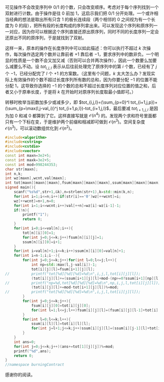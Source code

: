 可见操作不会改变序列中 $0/1$ 的个数，只会改变顺序。考虑对于每个序列找到一个双射进行计数。由于操作是往 $0$ 前加 $1$，这启示我们把 $0/1$ 分开处理。一个或许相当经典的想法是取出所有只含 $1$ 的极长连续段（两个相邻的 $0$ 之间视为有一个长度为 $0$ 的段），把所有段的长度构成的序列拿出来。可以发现这个序列和原序列一一对应，因为你可以根据这个序列直接还原出原序列，同时不同的长度序列一定会还原出不同的原序列，于是就找到了双射。

这样一来，原本的操作在长度序列中可以如此描述：你可以执行不超过 $k$ 次操作，每次操作选定两个数并让靠前者 $+1$ 靠后者 $-1$，要求序列中的数非负。一个明显的性质是一个数不会又加又减（否则可以合并两次操作），因此一个数要么加要么减要么不动。设 $tot_{i,j,l}$ 表示从后往前处理完了原序列中的第 $i$ 个数，已经有了 $j$ 个 $-1$，已经分配完了 $l$ 个 $+1$ 的方案数。（这里有个问题，$k$ 太大怎么办？发现实际上有效操作的个数不超过长度序列所有数的总和，因为你要分配 $-1$ 的位置不能分配 $1$，这导致你选择的 $-1$ 的个数的总和不超过长度序列对应位置的值之和，后者又小于原串长度，于是将 $k$ 在开始时对原序列长度取最小值即可。）

转移时枚举当前数加多少或减多少，即 $tot_{i,j,l}=(\sum_{p=0}^l tot_{i+1,j,p})+(\sum_{p=\max(l,j-val_i)}^j tot_{i+1,p,l})-tot_{i+1,j,l}$，最后要减 $tot_{i+1,j,l}$ 是因为加 $0$ 和减 $0$ 都算到了它。这样直接写就是 $\mathcal{O}(n^4)$ 的。发现两个求和符号里面都只有一个下标在变，于是维护两个前缀和相减即可做到 $\mathcal{O}(n^3)$。空间复杂度 $\mathcal{O}(n^3)$，可以滚动数组优化到 $\mathcal{O}(n^2)$。

```cpp
#include<algorithm>
#include<cstring>
#include<cstdio>
#include<vector>
const int maxn=3e2+5;
const int maxk=3e2+5;
const int mod=998244353;
char str[maxn];
int n,k;
int wz[maxn],wcnt,val[maxn];
int tot[maxn][maxn][maxn],fsum[maxn][maxn][maxn],ssum[maxn][maxn][maxn];
signed main(){
	scanf("%s%d",str+1,&k),n=strlen(str+1),k=std::min(k,n);
	for(int i=1;i<=n;i++)if(str[i]=='0')wz[++wcnt]=i;
	wz[++wcnt]=n+1,n=0;
	for(int i=1;i<=wcnt;i++)val[++n]=wz[i]-wz[i-1]-1;
	if(!n){
		printf("1");
		return 0;
	}
	for(int i=0;i<=val[n];i++){
		tot[n][i][0]=1;
		for(int j=0;j<=k;j++)fsum[n][i][j]=1;
		ssum[n][i][0]=i+1;
	}
	for(int i=val[n]+1;i<=k;i++)ssum[n][i][0]=val[n]+1;
	for(int i=n-1;i;i--){
		for(int j=0;j<=k;j++)for(int l=0;l<=j;l++){
			int np=std::max(l,j-val[i])-1;
			tot[i][j][l]=fsum[i+1][j][l];
//			printf("tot[%d][%d][%d]=%d\n",i,j,l,tot[i][j][l]);
			(tot[i][j][l]+=(ssum[i+1][j][l]+mod-(np>=0?ssum[i+1][np][l]:0))%mod)%=mod;
//			printf("np=%d,tot[%d][%d][%d]=%d\n",np,i,j,l,tot[i][j][l]);
			(tot[i][j][l]+=mod-tot[i+1][j][l])%=mod;
//			printf("tot[%d][%d][%d]=%d\n",i,j,l,tot[i][j][l]);
		}
		for(int j=0;j<=k;j++){
			fsum[i][j][0]=tot[i][j][0];
			for(int l=1;l<=j;l++)fsum[i][j][l]=(fsum[i][j][l-1]+tot[i][j][l])%mod;
		}
		for(int l=0;l<=k;l++){
			ssum[i][l][l]=tot[i][l][l];
			for(int j=l+1;j<=k;j++)ssum[i][j][l]=(ssum[i][j-1][l]+tot[i][j][l])%mod;
		}
	}
	int ans=0;
	for(int j=0;j<=k;j++)(ans+=tot[1][j][j])%=mod;
	printf("%d",ans);
	return 0;
}
//namespace burningContract
```

感谢你的阅读。